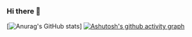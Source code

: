 ### Hi there 👋

<!--
**MingLLuo/MingLLuo** is a ✨ _special_ ✨ repository because its `README.md` (this file) appears on your GitHub profile.

Here are some ideas to get you started:

- 🔭 I’m currently studying on SCNU
- 🌱 I’m currently learning CS
- 💬 Ask me about any thing
-->
[![Anurag's GitHub stats](https://github-readme-stats.vercel.app/api?username=MingLLuo&count_private=true&theme=highcontrast)]
[![Ashutosh's github activity graph](https://activity-graph.herokuapp.com/graph?username=MingLLuo&theme=one-dark)](https://github.com/ashutosh00710/github-readme-activity-graph)
